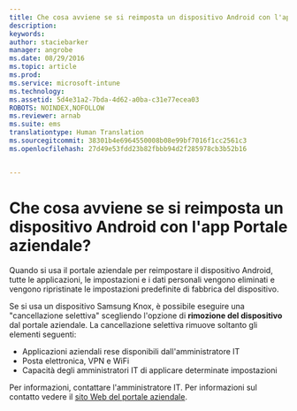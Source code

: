 ```yaml
---
title: Che cosa avviene se si reimposta un dispositivo Android con l'app Portale aziendale? | Microsoft Intune
description: 
keywords: 
author: staciebarker
manager: angrobe
ms.date: 08/29/2016
ms.topic: article
ms.prod: 
ms.service: microsoft-intune
ms.technology: 
ms.assetid: 5d4e31a2-7bda-4d62-a0ba-c31e77ecea03
ROBOTS: NOINDEX,NOFOLLOW
ms.reviewer: arnab
ms.suite: ems
translationtype: Human Translation
ms.sourcegitcommit: 38301b4e6964550008b08e99bf7016f1cc2561c3
ms.openlocfilehash: 27d49e53fdd23b82fbbb94d2f285978cb3b52b16


---
```



# Che cosa avviene se si reimposta un dispositivo Android con l'app Portale aziendale?

Quando si usa il portale aziendale per reimpostare il dispositivo Android, tutte le applicazioni, le impostazioni e i dati personali vengono eliminati e vengono ripristinate le impostazioni predefinite di fabbrica del dispositivo.

Se si usa un dispositivo Samsung Knox, è possibile eseguire una "cancellazione selettiva" scegliendo l'opzione di **rimozione del dispositivo** dal portale aziendale. La cancellazione selettiva rimuove soltanto gli elementi seguenti:

- Applicazioni aziendali rese disponibili dall'amministratore IT
- Posta elettronica, VPN e WiFi
- Capacità degli amministratori IT di applicare determinate impostazioni

Per informazioni, contattare l'amministratore IT. Per informazioni sul contatto vedere il [sito Web del portale aziendale](http://portal.manage.microsoft.com).





<!--HONumber=Aug16_HO5-->


